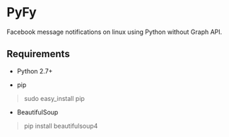 # PyFy
Facebook message notifications on linux using Python without Graph API.

## Requirements

- Python 2.7+

- pip

 > sudo easy_install pip

- BeautifulSoup

 > pip install beautifulsoup4
